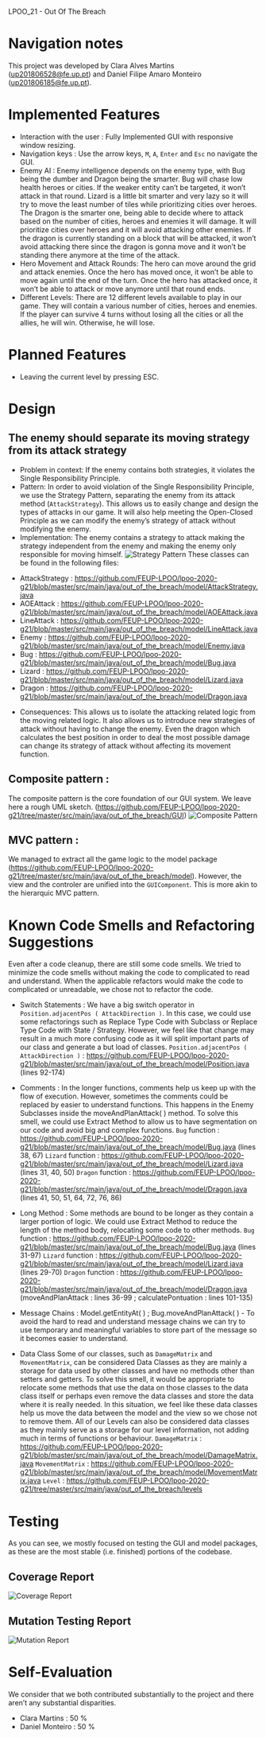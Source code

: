 LPOO_21 - Out Of The Breach

# Navigation notes
This project was developed by Clara Alves Martins (up201806528@fe.up.pt) and Daniel Filipe Amaro Monteiro (up201806185@fe.up.pt).

# Implemented Features
- Interaction with the user : Fully Implemented GUI with responsive window resizing.
- Navigation keys : Use the arrow keys, `M`, `A`, `Enter` and `Esc` no navigate the GUI.
- Enemy AI : Enemy intelligence depends on the enemy type, with Bug being the dumber and Dragon being the smarter. Bug will chase low health heroes or cities. If the weaker entity can’t be targeted, it won’t attack in that round. Lizard is a little bit smarter and very lazy so it will try to move the least number of tiles while prioritizing cities over heroes. The Dragon is the smarter one, being able to decide where to attack based on the number of cities, heroes and enemies it will damage. It will prioritize cities over heroes and it will avoid attacking other enemies. If the dragon is currently standing on a block that will be attacked, it won’t avoid attacking there since the dragon is gonna move and it won’t be standing there anymore at the time of the attack.
- Hero Movement and Attack Rounds: The hero can move around the grid and attack enemies. Once the hero has moved once, it won’t be able to move again until the end of the turn. Once the hero has attacked once, it won’t be able to attack or move anymore until that round ends.
- Different Levels: There are 12 different levels available to play in our game. They will contain a various number of cities, heroes and enemies. If the player can survive 4 turns without losing all the cities or all the allies, he will win. Otherwise, he will lose.


# Planned Features
- Leaving the current level by pressing ESC.

# Design
## The enemy should separate its moving strategy from its attack strategy
* Problem in context: If the enemy contains both strategies, it violates the Single Responsibility Principle.
* Pattern: In order to avoid violation of the Single Responsibility Principle, we use the Strategy Pattern, separating the enemy from its attack method (`AttackStrategy`). This allows us to easily change and design the types of attacks in our game. It will also help meeting the Open-Closed Principle as we can modify the enemy’s strategy of attack without modifying the enemy.
* Implementation: The enemy contains a strategy to attack making the strategy independent from the enemy and making the enemy only responsible for moving himself.
![Strategy Pattern](strategy_pattern.png)
These classes can be found in the following files:
- AttackStrategy : https://github.com/FEUP-LPOO/lpoo-2020-g21/blob/master/src/main/java/out_of_the_breach/model/AttackStrategy.java 
- AOEAttack : https://github.com/FEUP-LPOO/lpoo-2020-g21/blob/master/src/main/java/out_of_the_breach/model/AOEAttack.java 
- LineAttack : https://github.com/FEUP-LPOO/lpoo-2020-g21/blob/master/src/main/java/out_of_the_breach/model/LineAttack.java 
- Enemy : https://github.com/FEUP-LPOO/lpoo-2020-g21/blob/master/src/main/java/out_of_the_breach/model/Enemy.java 
- Bug : https://github.com/FEUP-LPOO/lpoo-2020-g21/blob/master/src/main/java/out_of_the_breach/model/Bug.java 
- Lizard : https://github.com/FEUP-LPOO/lpoo-2020-g21/blob/master/src/main/java/out_of_the_breach/model/Lizard.java 
- Dragon : https://github.com/FEUP-LPOO/lpoo-2020-g21/blob/master/src/main/java/out_of_the_breach/model/Dragon.java 
* Consequences: This allows us to isolate the attacking related logic from the moving related logic. It also allows us to introduce new strategies of attack without having to change the enemy. Even the dragon which calculates the best position in order to deal the most possible damage can change its strategy of attack without affecting its movement function.


## Composite pattern : 
The composite pattern is the core foundation of our GUI system. We leave here a rough UML sketch. (https://github.com/FEUP-LPOO/lpoo-2020-g21/tree/master/src/main/java/out_of_the_breach/GUI)
![Composite Pattern](composite_pattern.PNG)


## MVC pattern : 
We managed to extract all the game logic to the model package (https://github.com/FEUP-LPOO/lpoo-2020-g21/tree/master/src/main/java/out_of_the_breach/model). However, the view and the controler are unified into the `GUIComponent`. This is more akin to the hierarquic MVC pattern.

# Known Code Smells and Refactoring Suggestions
Even after a code cleanup, there are still some code smells. We tried to minimize the code smells without making the code to complicated to read and understand. When the applicable refactors would make the code to complicated or unreadable, we chose not to refactor the code.

* Switch Statements : 
We have a big switch operator in `Position.adjacentPos ( AttackDirection )`. In this case, we could use some refactorings such as Replace Type Code with Subclass or Replace Type Code with State / Strategy. However, we feel like that change may result in a much more confusing code as it will split important parts of our class and generate a but load of classes.
`Position.adjacentPos ( AttackDirection )` : https://github.com/FEUP-LPOO/lpoo-2020-g21/blob/master/src/main/java/out_of_the_breach/model/Position.java (lines 92-174)

* Comments : 
In the longer functions, comments help us keep up with the flow of execution. However, sometimes the comments could be replaced by easier to understand functions. This happens in the Enemy Subclasses inside the moveAndPlanAttack( ) method. To solve this smell, we could use Extract Method to allow us to have segmentation on our code and avoid big and complex functions.
`Bug` function : https://github.com/FEUP-LPOO/lpoo-2020-g21/blob/master/src/main/java/out_of_the_breach/model/Bug.java (lines 38, 67)
`Lizard` function : https://github.com/FEUP-LPOO/lpoo-2020-g21/blob/master/src/main/java/out_of_the_breach/model/Lizard.java (lines 31, 40, 50)
`Dragon` function : https://github.com/FEUP-LPOO/lpoo-2020-g21/blob/master/src/main/java/out_of_the_breach/model/Dragon.java (lines 41, 50, 51, 64, 72, 76, 86)

* Long Method : 
Some methods are bound to be longer as they contain a larger portion of logic. We could use Extract Method to reduce the length of the method body, relocating some code to other methods.
`Bug` function : https://github.com/FEUP-LPOO/lpoo-2020-g21/blob/master/src/main/java/out_of_the_breach/model/Bug.java (lines 31-97)
`Lizard` function : https://github.com/FEUP-LPOO/lpoo-2020-g21/blob/master/src/main/java/out_of_the_breach/model/Lizard.java (lines 29-70)
`Dragon` function : https://github.com/FEUP-LPOO/lpoo-2020-g21/blob/master/src/main/java/out_of_the_breach/model/Dragon.java (moveAndPlanAttack : lines 36-99 ; calculatePontuation : lines 101-135)

* Message Chains : 
Model.getEntityAt( ) ; 
Bug.moveAndPlanAttack( ) - 
To avoid the hard to read and understand message chains we can try to use temporary and meaningful variables to store part of the message so it becomes easier to understand.

* Data Class
Some of our classes, such as `DamageMatrix` and `MovementMatrix`, can be considered Data Classes as they are mainly a storage for data used by other classes and have no methods other than setters and getters. To solve this smell, it would be appropriate to relocate some methods that use the data on those classes to the data class itself or perhaps even remove the data classes and store the data where it is really needed. In this situation, we feel like these data classes help us move the data between the model and the view so we chose not to remove them.
All of our Levels can also be considered data classes as they mainly serve as a storage for our level information, not adding much in terms of functions or behaviour.
`DamageMatrix` : https://github.com/FEUP-LPOO/lpoo-2020-g21/blob/master/src/main/java/out_of_the_breach/model/DamageMatrix.java 
`MovementMatrix` : https://github.com/FEUP-LPOO/lpoo-2020-g21/blob/master/src/main/java/out_of_the_breach/model/MovementMatrix.java 
`Level` : https://github.com/FEUP-LPOO/lpoo-2020-g21/tree/master/src/main/java/out_of_the_breach/levels 


# Testing
As you can see, we mostly focused on testing the GUI and model packages, as these are the most stable (i.e. finished) portions of the codebase.
## Coverage Report
![Coverage Report](coverage_test.PNG)


## Mutation Testing Report
![Mutation Report](mutation_test.PNG)

# Self-Evaluation
We consider that we both contributed substantially to the project and there aren’t any substantial disparities.
* Clara Martins : 50 %
* Daniel Monteiro : 50 %

